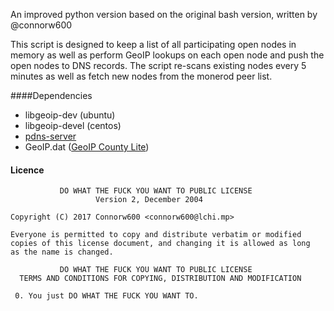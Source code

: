 An improved python version based on the original bash version, written by @connorw600 

This script is designed to keep a list of all participating open nodes in memory as well as perform GeoIP lookups on 
each open node and push the open nodes to DNS records.
The script re-scans existing nodes every 5 minutes as well as fetch new nodes from the monerod peer list.


####Dependencies
* libgeoip-dev (ubuntu)
* libgeoip-devel (centos)
* [pdns-server](https://repo.powerdns.com/)
* GeoIP.dat ([GeoIP  County Lite](https://dev.maxmind.com/geoip/legacy/install/country/)) 

#### Licence
```text
           DO WHAT THE FUCK YOU WANT TO PUBLIC LICENSE
                   Version 2, December 2004

Copyright (C) 2017 Connorw600 <connorw600@lchi.mp>

Everyone is permitted to copy and distribute verbatim or modified
copies of this license document, and changing it is allowed as long
as the name is changed.

           DO WHAT THE FUCK YOU WANT TO PUBLIC LICENSE
  TERMS AND CONDITIONS FOR COPYING, DISTRIBUTION AND MODIFICATION

 0. You just DO WHAT THE FUCK YOU WANT TO.
 ```